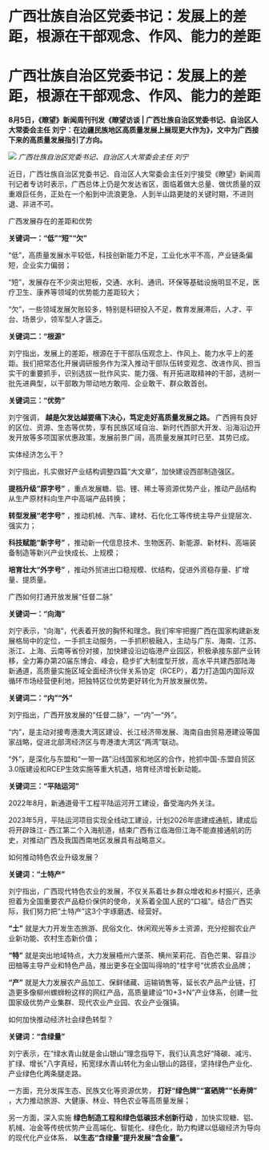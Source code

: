 # 广西壮族自治区党委书记：发展上的差距，根源在干部观念、作风、能力的差距

# 广西壮族自治区党委书记：发展上的差距，根源在干部观念、作风、能力的差距

**8月5日，《瞭望》新闻周刊刊发《瞭望访谈 | 广西壮族自治区党委书记、自治区人大常委会主任
刘宁：在边疆民族地区高质量发展上展现更大作为》，文中为广西接下来的高质量发展指引了方向。**

![](https://inews.gtimg.com/om_bt/Oxjln6zYCqPxXmLvHs86vNqA4yB4Luf4E1K6vCL5TRyl0AA/1000)
_广西壮族自治区党委书记、自治区人大常委会主任 刘宁_

近日，广西壮族自治区党委书记、自治区人大常委会主任刘宁接受《瞭望》新闻周刊记者专访时表示，广西总体上仍是欠发达省区，面临着做大总量、做优质量的双重艰巨任务，正处在一个船到中流浪更急、人到半山路更陡的关键时期，不进则退、非进不可。

广西发展存在的差距和优势

**关键词一：“低”“短”“欠”**

“低”，高质量发展水平较低，科技创新能力不足，工业化水平不高，产业链条偏短，企业实力偏弱；

“短”，发展存在不少突出短板，交通、水利、通讯、环保等基础设施明显不足，医疗卫生、康养等领域的优势能力差距较大；

“欠”，一些领域发展欠账较多，特别是科研投入不足，教育发展滞后，人才、平台、场景少，领军型人才匮乏。

**关键词二：“根源”**

刘宁指出，发展上的差距，根源在于干部队伍观念上、作风上、能力水平上的差距。我们把常态化开展调研服务作为深入推动干部队伍转变观念、改进作风、担当实干的重要抓手，识别选拔一批作风实、能力强、有开拓进取精神的干部，选树一批先进典型，以干部敢为带动地方敢闯、企业敢干、群众敢首创。

**关键词三：“优势”**

刘宁强调， **越是欠发达越要痛下决心，笃定走好高质量发展之路。**
广西拥有良好的区位、资源、生态等优势，享有民族区域自治、新时代西部大开发、沿海沿边开发开放等多项国家优惠政策，发展前景广阔，高质量发展其时已至、其势已成。

实体经济怎么干？

刘宁指出，扎实做好产业结构调整四篇“大文章”，加快建设西部制造强区。

**提档升级“原字号”** ，重点发展糖、铝、锂、稀土等资源优势产业，推动产品结构从生产原材料向生产中高端产品转换；

**转型发展“老字号”** ，推动机械、汽车、建材、石化化工等传统主导产业提层次、强实力；

**科技赋能“新字号”** ，推动新一代信息技术、生物医药、新能源、新材料、高端装备制造等新兴产业快成长、上规模；

**培育壮大“外字号”** ，推动外贸进出口稳规模、优结构，促进外资稳存量、扩增量、提质量。

广西如何打通开放发展“任督二脉”

**关键词一：“向海”**

刘宁表示，“向海”，代表着开放的胸怀和理念。我们牢牢把握广西在国家构建新发展格局中的定位，一手抓主动服务，一手抓积极融入，主动与广东、海南、江苏、浙江、上海、云南等省份对接，加快建设沿边临港产业园区，积极承接东部产业转移，全力筹办第20届东博会、峰会，稳步扩大制度型开放，高水平共建西部陆海新通道，高质量实施区域全面经济伙伴关系协定（RCEP），着力打造国内国际双循环市场经营便利地，把独特区位优势更好转化为开放发展优势。

**关键词二：“内”“外”**

刘宁指出，广西开放发展的“任督二脉”，一“内”一“外”。

“内”，是主动对接粤港澳大湾区建设、长江经济带发展、海南自由贸易港建设等国家战略，促进北部湾经济区与粤港澳大湾区“两湾”联动。

“外”，是深化与东盟和“一带一路”沿线国家和地区的合作，抢抓中国-东盟自贸区3.0版建设和RCEP生效实施等重大机遇，培育经济增长新动能。

**关键词三：“平陆运河”**

2022年8月，新通道骨干工程平陆运河开工建设，备受海内外关注。

2023年5月，平陆运河项目实现全线动工建设，计划2026年底建成通航，建成后将开辟珠江-
西江第二个入海航道，结束广西有江临海但江海不能直接通航的历史，对推动广西及我国西南地区发展具有战略意义。

如何推动特色农业升级发展？

**关键词：“土特产”**

刘宁指出，广西现代特色农业的发展，不仅关系着壮乡群众增收和乡村振兴，还承担着为全国重要农产品稳价保供的使命，关系着全国人民的“口福”。结合广西实际，我们努力把“土特产”这3个字琢磨透、经营好。

**“土”** 就是大力开发生态旅游、民俗文化、休闲观光等乡土资源，充分挖掘农业产业新功能、农村生态新价值；

**“特”** 就是突出地域特点，大力发展梧州六堡茶、横州茉莉花、百色芒果、容县沙田柚等主导产业和特色产品，推出更多在全国叫得响的“桂字号”优质农业品牌；

**“产”**
就是大力发展农产品加工、保鲜储藏、运输销售等，延长农产品产业链，打造更多像柳州螺蛳粉这样的网红产品，高质量建设“10+3+N”产业体系，创建一批国家级优势产业集群、现代农业产业园、农业产业强镇。

如何加快推动经济社会绿色转型？

**关键词：“含绿量”**

刘宁表示，在“绿水青山就是金山银山”理念指导下，我们认真念好“降碳、减污、扩绿、增长”八字真经，拓宽绿水青山转化为金山银山的路径，坚持绿色产业化、产业绿色化两条腿走路。

一方面，充分发挥生态、民族文化等资源优势， **打好“绿色牌”“富硒牌”“长寿牌”** ，大力推动旅游、大健康、林业、特色农业等高质量发展；

另一方面，深入实施 **绿色制造工程和绿色低碳技术创新行动**
，加快实现糖、铝、机械、冶金等传统优势产业高端化、智能化、绿色化，助力构建以低碳经济为导向的现代化产业体系， **以生态“含绿量”提升发展“含金量”。**

